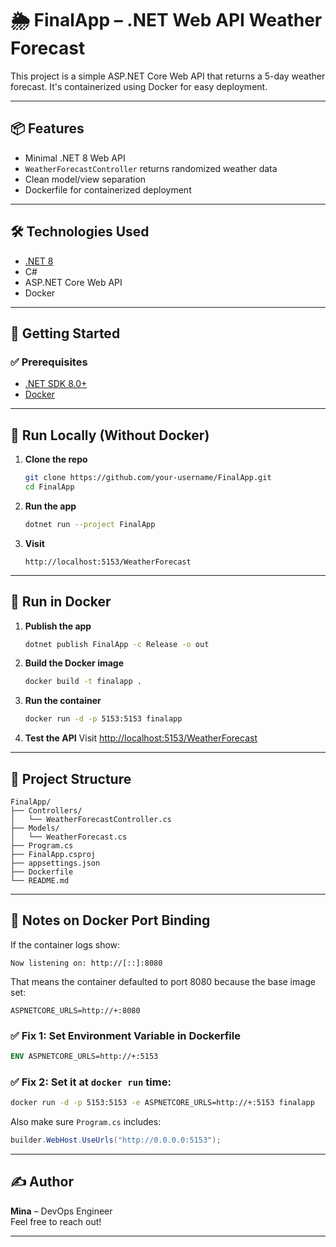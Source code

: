 # 🌦️ FinalApp – .NET Web API Weather Forecast

This project is a simple ASP.NET Core Web API that returns a 5-day weather forecast. It's containerized using Docker for easy deployment.

---

## 📦 Features

- Minimal .NET 8 Web API
- `WeatherForecastController` returns randomized weather data
- Clean model/view separation
- Dockerfile for containerized deployment

---

## 🛠️ Technologies Used

- [.NET 8](https://dotnet.microsoft.com/en-us/)
- C#
- ASP.NET Core Web API
- Docker

---

## 🚀 Getting Started

### ✅ Prerequisites

- [.NET SDK 8.0+](https://dotnet.microsoft.com/en-us/download)
- [Docker](https://docs.docker.com/get-docker/)

---

## 🧪 Run Locally (Without Docker)

1. **Clone the repo**

   ```bash
   git clone https://github.com/your-username/FinalApp.git
   cd FinalApp
   ```

2. **Run the app**

   ```bash
   dotnet run --project FinalApp
   ```

3. **Visit**

   ```
   http://localhost:5153/WeatherForecast
   ```

---

## 🐳 Run in Docker

1. **Publish the app**

   ```bash
   dotnet publish FinalApp -c Release -o out
   ```

2. **Build the Docker image**

   ```bash
   docker build -t finalapp .
   ```

3. **Run the container**

   ```bash
   docker run -d -p 5153:5153 finalapp
   ```

4. **Test the API** Visit [http://localhost:5153/WeatherForecast](http://localhost:5153/WeatherForecast)

---

## 📂 Project Structure

```
FinalApp/
├── Controllers/
│   └── WeatherForecastController.cs
├── Models/
│   └── WeatherForecast.cs
├── Program.cs
├── FinalApp.csproj
├── appsettings.json
├── Dockerfile
└── README.md
```

---

## 🧠 Notes on Docker Port Binding

If the container logs show:

```
Now listening on: http://[::]:8080
```

That means the container defaulted to port 8080 because the base image set:

```env
ASPNETCORE_URLS=http://+:8080
```

### ✅ Fix 1: Set Environment Variable in Dockerfile

```dockerfile
ENV ASPNETCORE_URLS=http://+:5153
```

### ✅ Fix 2: Set it at `docker run` time:

```bash
docker run -d -p 5153:5153 -e ASPNETCORE_URLS=http://+:5153 finalapp
```

Also make sure `Program.cs` includes:

```csharp
builder.WebHost.UseUrls("http://0.0.0.0:5153");
```

---

## ✍️ Author

**Mina** – DevOps Engineer\
Feel free to reach out!

---

